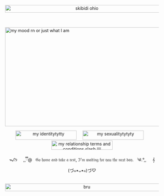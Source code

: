 <div align="center">
  <img src="https://img1.picmix.com/output/stamp/normal/4/0/3/1/2441304_ea3ae.gif" width="520" height="25" alt="skibidi ohio">
</div>

<br>
<br>


<img 
src="https://i.gifer.com/3P6H.gif" width="1200" height="325" alt="my mood rn or just what I am">

<div align="center">
  <img src="https://img1.picmix.com/output/stamp/normal/7/6/8/7/2437867_7626d.gif" width="200" height="30" alt="my identitytytty"> &nbsp; &nbsp; <img src="https://img1.picmix.com/output/stamp/normal/3/0/9/2/2552903_26659.gif" width="200" height="30" alt="my sexualitytytyty"> &nbsp; &nbsp; <img src="https://img1.picmix.com/output/stamp/normal/0/0/9/2/2552900_eed3e.gif" width="200" height="30" alt="my relationship terms and conditions slash jjjj">
</div>

<br>

<div align="center">
  ᯓᡣ𐭩 &nbsp; &nbsp;  ,,ྀི@ &nbsp; 𝔊𝔬 𝔥𝔬𝔪𝔢 𝔞𝔫𝔡 𝔱𝔞𝔨𝔢 𝔞 𝔯𝔢𝔰𝔱, ℑ'𝔪 𝔴𝔞𝔦𝔱𝔦𝔫𝔤 𝔣𝔬𝔯 𝔶𝔬𝔲 𝔱𝔥𝔢 𝔫𝔢𝔵𝔱 𝔡𝔞𝔶. &nbsp; ༄.°,,  &nbsp; &nbsp; 𝄞
</div>


<div align="center">
  (づ๑•ᴗ•๑)づ♡
</div>
  
<br>
<br>

<div align="center">
  <img src="https://img1.picmix.com/output/stamp/normal/4/0/3/1/2441304_ea3ae.gif" width="520" height="25" alt="bru">
</div>
